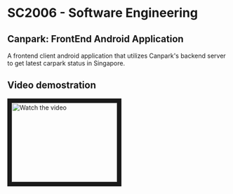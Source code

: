 # SC2006 - Software Engineering 
## Canpark: FrontEnd Android Application

A frontend client android application that utilizes Canpark's backend server to get latest carpark status in Singapore.

## Video demostration
<a href="http://www.youtube.com/watch?feature=player_embedded&v=GfBBtyltt9k" target="_blank">
 <img src="http://img.youtube.com/vi/GfBBtyltt9k/mqdefault.jpg" alt="Watch the video" width="240" height="180" border="10" />
</a>
